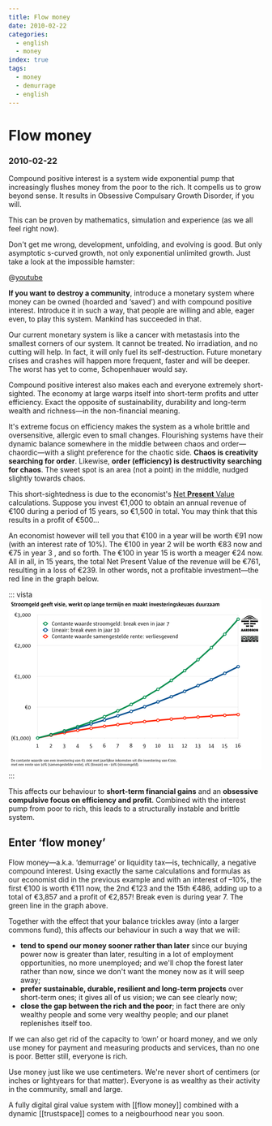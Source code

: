 ```yaml
---
title: Flow money
date: 2010-02-22
categories:
  - english
  - money
index: true
tags:
  - money
  - demurrage
  - english
---
```


# Flow money
### 2010-02-22

Compound positive interest is a system wide exponential pump that increasingly flushes money from the poor to the rich. It compells us to grow beyond sense. It results in Obsessive Compulsary Growth Disorder, if you will.

This can be proven by mathematics, simulation and experience (as we all feel right now).

Don't get me wrong, development, unfolding, and evolving is good. But only asymptotic s-curved growth, not only exponential unlimited growth. Just take a look at the impossible hamster:

@[youtube](bqz3R1NpXzM)

**If you want to destroy a community**, introduce a monetary system where money can be owned (hoarded and ‘saved’) and with compound positive interest. Introduce it in such a way, that people are willing and able, eager even, to play this system. Mankind has succeeded in that.

Our current monetary system is like a cancer with metastasis into the smallest corners of our system. It cannot be treated. No irradiation, and no cutting will help. In fact, it will only fuel its self-destruction. Future monetary crises and crashes will happen more frequent, faster and will be deeper. The worst has yet to come, Schopenhauer would say.

Compound positive interest also makes each and everyone extremely short-sighted. The economy at large warps itself into short-term profits and utter efficiency. Exact the opposite of sustainability, durability and long-term wealth and richness—in the non-financial meaning.

It's extreme focus on efficiency makes the system as a whole brittle and oversensitive, allergic even to small changes. Flourishing systems have their dynamic balance somewhere in the middle between chaos and order—chaordic—with a slight preference for the chaotic side. **Chaos is creativity searching for order**. Likewise, **order (efficiency) is destructivity searching for chaos**. The sweet spot is an area (not a point) in the middle, nudged slightly towards chaos.

This short-sightedness is due to the economist's [Net **Present** Value](http://en.wikipedia.org/wiki/Net_present_value) calculations. Suppose you invest €1,000 to obtain an annual revenue of €100 during a period of 15 years, so €1,500 in total. You may think that this results in a profit of €500…

An economist however will tell you that €100 in a year will be worth €91 now (with an interest rate of 10%). The €100 in year 2 will be worth €83 now and €75 in year 3 , and so forth. The €100 in year 15 is worth a meager €24 now. All in all, in 15 years, the total Net Present Value of the revenue will be €761, resulting in a loss of €239. In other words, not a profitable investment—the red line in the graph below.

::: vista
<img src="stroomgeldgrafiek-500.png">
:::

This affects our behaviour to **short-term financial gains** and an **obsessive compulsive focus on efficiency and profit**. Combined with the interest pump from poor to rich, this leads to a structurally instable and brittle system.

## Enter ‘flow money’

Flow money—a.k.a. ‘demurrage’ or liquidity tax—is, technically, a negative compound interest. Using exactly the same calculations and formulas as our economist did in the previous example and with an interest of –10%, the first €100 is worth €111 now, the 2nd €123 and the 15th €486, adding up to a total of €3,857 and a profit of €2,857! Break even is during year 7. The green line in the graph above.

Together with the effect that your balance trickles away (into a larger commons fund), this affects our behaviour in such a way that we will:

- **tend to spend our money sooner rather than later** since our buying power now is greater than later, resulting in a lot of employment opportunities, no more unemployed; and we'll chop the forest later rather than now, since we don't want the money now as it will seep away;
- **prefer sustainable, durable, resilient and long-term projects** over short-term ones; it gives all of us vision; we can see clearly now;
- **close the gap between the rich and the poor**; in fact there are only wealthy people and some very wealthy people; and our planet replenishes itself too.

If we can also get rid of the capacity to ‘own’ or hoard money, and we only use money for payment and measuring products and services, than no one is poor. Better still, everyone is rich.

Use money just like we use centimeters. We're never short of centimers (or inches or lightyears for that matter). Everyone is as wealthy as their activity in the community, small and large.

A fully digital giral value system with [[flow money]] combined with a dynamic [[trustspace]] comes to a neigbourhood near you soon.
